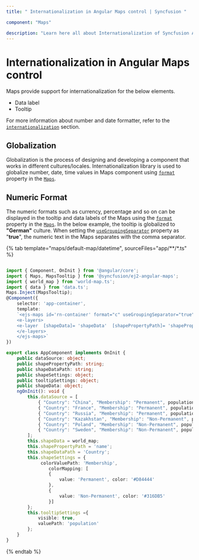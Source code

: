 ```yaml
---
title: " Internationalization in Angular Maps control | Syncfusion "

component: "Maps"

description: "Learn here all about Internationalization of Syncfusion Angular Maps control and more."
---
```


# Internationalization in Angular Maps control

Maps provide support for internationalization for the below elements.

* Data label
* Tooltip

For more information about number and date formatter, refer to the
[`internationalization`](http://ej2.syncfusion.com/documentation/base/intl.html) section.

<!-- markdownlint-disable MD036 -->

## Globalization

Globalization is the process of designing and developing a component that works in different
cultures/locales. Internationalization library is used to globalize number, date, time values in
Maps component using [`format`](../api/maps/mapsModel/#format) property in the [`Maps`](../api/maps/mapsModel).

## Numeric Format

The numeric formats such as currency, percentage and so on can be displayed in the tooltip and data labels of the Maps using the [`format`](../api/maps/mapsModel/#format) property in the [`Maps`](../api/maps/mapsModel). In the below example, the tooltip is globalized to **"German"** culture. When setting the [`useGroupingSeparator`](../api/maps/mapsModel/#usegroupingseparator) property as "**true**", the numeric text in the Maps separates with the comma separator.

{% tab template="maps/default-map/datetime", sourceFiles="app/**/*.ts" %}

```typescript

import { Component, OnInit } from '@angular/core';
import { Maps, MapsTooltip } from '@syncfusion/ej2-angular-maps';
import { world_map } from 'world-map.ts';
import { data } from 'data.ts';
Maps.Inject(MapsTooltip);
@Component({
    selector: 'app-container',
    template:
    `<ejs-maps id='rn-container' format="c" useGroupingSeparator="true">
    <e-layers>
    <e-layer  [shapeData]= 'shapeData'  [shapePropertyPath]= 'shapePropertyPath' [shapeDataPath]= 'shapeDataPath' [dataSource] = 'dataSource' [shapeSettings] = 'shapeSettings' [tooltipSettings]='tooltipSettings'></e-layer>
    </e-layers>
    </ejs-maps>`
})

export class AppComponent implements OnInit {
    public dataSource: object;
    public shapePropertyPath: string;
    public shapeDataPath: string;
    public shapeSettings: object;
    public tooltipSettings: object;
    public shapeData: object;
    ngOnInit(): void {
        this.dataSource = [
            { "Country": "China", "Membership": "Permanent", population: '38332521'},
            { "Country": "France", "Membership": "Permanent", population: '19651127' },
            { "Country": "Russia", "Membership": "Permanent", population: '3090416'},
            { "Country": "Kazakhstan", "Membership": "Non-Permanent", population: '1232521'},
            { "Country": "Poland", "Membership": "Non-Permanent", population: '90332521'},
            { "Country": "Sweden", "Membership": "Non-Permanent", population: '383521'}
        ];
        this.shapeData = world_map;
        this.shapePropertyPath = 'name';
        this.shapeDataPath = 'Country';
        this.shapeSettings = {
             colorValuePath: 'Membership',
                colorMapping: [
                {
                    value: 'Permanent', color: '#D84444'
                },
                {
                    value: 'Non-Permanent', color: '#316DB5'
                }]
        };
        this.tooltipSettings ={
            visible: true,
            valuePath: 'population'
        };
    }
}

```

{% endtab %}